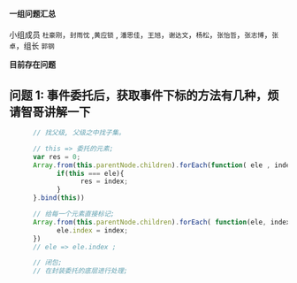 #### 一组问题汇总

小组成员 `杜豪刚`，`封雨忱` ,`黄应锁` , `潘思佳`，`王旭`，`谢达文`，`杨松`，`张怡哲`，`张志博`，`张卓`，组长 `郭钢`

**目前存在问题**

## 问题 1: 事件委托后，获取事件下标的方法有几种，烦请智哥讲解一下

```javascript
      // 找父级, 父级之中找子集。

      // this => 委托的元素;
      var res = 0;
      Array.from(this.parentNode.children).forEach(function( ele , index){
            if(this === ele){
                  res = index;
            }
      }.bind(this))

      // 给每一个元素直接标记;
      Array.from(this.parentNode.children).forEach( function(ele, index){     
            ele.index = index;
      })
      // ele => ele.index ;

      // 闭包;
      // 在封装委托的底层进行处理;
```